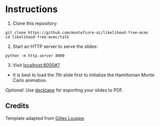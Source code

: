 # Instructions

1. Clone this repository:
```
git clone https://github.com/montefiore-ai/likelihood-free-mcmc
cd likelihood-free-mcmc/talk
```
2. Start an HTTP server to serve the slides:
```
python -m http.server 8000
```
3. Visit [localhost:8000#7](http://localhost:8000#7)
  - It is best to load the 7th slide first to initialize the Hamiltonian Monte Carlo animation.

*Optional*:
Use [decktape](https://github.com/astefanutti/decktape) for exporting your slides to PDF.

## Credits

Template adapted from [Gilles Louppe](https://github.com/glouppe/talk-template).
